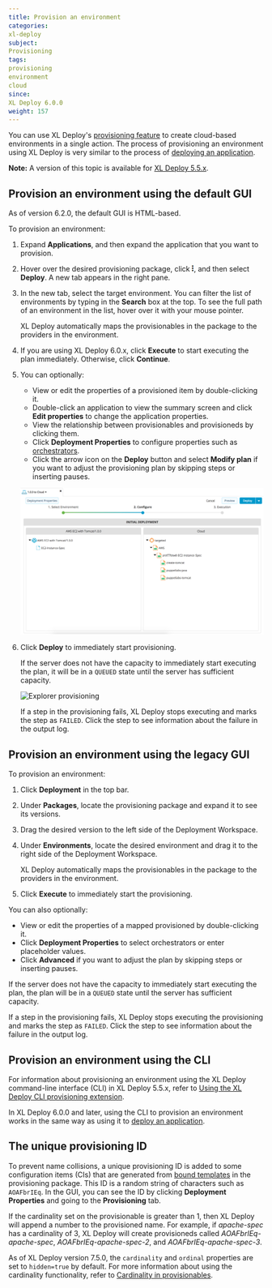 ```yaml
---
title: Provision an environment
categories:
xl-deploy
subject:
Provisioning
tags:
provisioning
environment
cloud
since:
XL Deploy 6.0.0
weight: 157
---
```


You can use XL Deploy's [provisioning feature](/xl-deploy/concept/provisioning-through-xl-deploy.html) to create cloud-based environments in a single action. The process of provisioning an environment using XL Deploy is very similar to the process of [deploying an application](/xl-deploy/how-to/deploy-an-application.html).

**Note:** A version of this topic is available for [XL Deploy 5.5.x](/xl-deploy/5.5.x/provision-an-environment-5.5.html).

## Provision an environment using the default GUI

As of version 6.2.0, the default GUI is HTML-based.

To provision an environment:

1. Expand **Applications**, and then expand the application that you want to provision.
1. Hover over the desired provisioning package, click ![Explorer action menu](/images/menu_three_dots.png), and then select **Deploy**. A new tab appears in the right pane.
1. In the new tab, select the target environment. You can filter the list of environments by typing in the **Search** box at the top. To see the full path of an environment in the list, hover over it with your mouse pointer.

    XL Deploy automatically maps the provisionables in the package to the providers in the environment.

1. If you are using XL Deploy 6.0.x, click **Execute** to start executing the plan immediately. Otherwise, click **Continue**.
1. You can optionally:

    * View or edit the properties of a provisioned item by double-clicking it.
    * Double-click an application to view the summary screen and click **Edit properties** to change the application properties.
    * View the relationship between provisionables and provisioneds by clicking them.
    * Click **Deployment Properties** to configure properties such as [orchestrators](/xl-deploy/concept/understanding-orchestrators.html).
    * Click the arrow icon on the **Deploy** button and select **Modify plan** if you want to adjust the provisioning plan by skipping steps or inserting pauses.

    ![Explorer provisioning](images/provisioning-mapping-html-gui.png)

1. Click **Deploy** to immediately start provisioning.

    If the server does not have the capacity to immediately start executing the plan, it will be in a `QUEUED` state until the server has sufficient capacity.

    ![Explorer provisioning](images/provisioning-execution-html-gui.png)

    If a step in the provisioning fails, XL Deploy stops executing and marks the step as `FAILED`. Click the step to see information about the failure in the output log.

## Provision an environment using the legacy GUI

To provision an environment:

1. Click **Deployment** in the top bar.
1. Under **Packages**, locate the provisioning package and expand it to see its versions.
1. Drag the desired version to the left side of the Deployment Workspace.
1. Under **Environments**, locate the desired environment and drag it to the right side of the Deployment Workspace.

    XL Deploy automatically maps the provisionables in the package to the providers in the environment.

1. Click **Execute** to immediately start the provisioning.

You can also optionally:

* View or edit the properties of a mapped provisioned by double-clicking it.
* Click **Deployment Properties** to select orchestrators or enter placeholder values.
* Click **Advanced** if you want to adjust the plan by skipping steps or inserting pauses.

If the server does not have the capacity to immediately start executing the plan, the plan will be in a `QUEUED` state until the server has sufficient capacity.

If a step in the provisioning fails, XL Deploy stops executing the provisioning and marks the step as `FAILED`. Click the step to see information about the failure in the output log.

## Provision an environment using the CLI

For information about provisioning an environment using the XL Deploy command-line interface (CLI) in XL Deploy 5.5.x, refer to [Using the XL Deploy CLI provisioning extension](/xl-deploy/5.5.x/using-the-xl-deploy-cli-provisioning-extension-5.5.html).

In XL Deploy 6.0.0 and later, using the CLI to provision an environment works in the same way as using it to [deploy an application](/xl-deploy/concept/getting-started-with-the-xl-deploy-cli.html).

## The unique provisioning ID

To prevent name collisions, a unique provisioning ID is added to some configuration items (CIs) that are generated from [bound templates](/xl-deploy/how-to/create-a-provisioning-package.html#step-5-add-a-template-as-a-bound-template) in the provisioning package. This ID is a random string of characters such as `AOAFbrIEq`. In the GUI, you can see the ID by clicking **Deployment Properties** and going to the **Provisioning** tab.

If the cardinality set on the provisionable is greater than 1, then XL Deploy will append a number to the provisioned name. For example, if *apache-spec* has a cardinality of 3, XL Deploy will create provisioneds called *AOAFbrIEq-apache-spec*, *AOAFbrIEq-apache-spec-2*, and *AOAFbrIEq-apache-spec-3*.

As of XL Deploy version 7.5.0, the `cardinality` and `ordinal` properties are set to `hidden=true` by default. For more information about using the cardinality functionality, refer to [Cardinality in provisionables](/xl-deploy/how-to/create-a-provisioning-package.html#cardinality-in-provisionables).
